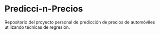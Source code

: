 # Predicci-n-Precios
Repositorio del proyecto personal de predicción de precios de automóviles utilizando técnicas de regresión.
